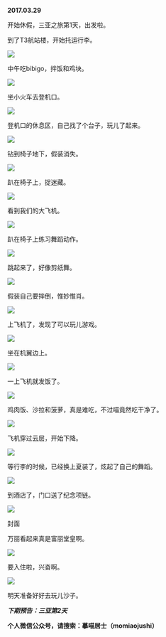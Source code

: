 
          
            
**2017.03.29**

开始休假，三亚之旅第1天，出发啦。

到了T3航站楼，开始托运行李。




![](img/51001-955173ea3e15a413.jpg)




中午吃bibigo，拌饭和鸡块。




![](img/51001-6ab13f8dee49d7e6.jpg)




坐小火车去登机口。




![](img/51001-27f3c8e239fd76c9.jpg)




登机口的休息区，自己找了个台子，玩儿了起来。




![](img/51001-d9fd9ed9ed29d58a.jpg)




钻到椅子地下，假装消失。




![](img/51001-7548f8fd65a193c4.jpg)




趴在椅子上，捉迷藏。




![](img/51001-ad1791c6c97af375.jpg)




看到我们的大飞机。




![](img/51001-40ea880dba16176c.jpg)




趴在椅子上练习舞蹈动作。




![](img/51001-3d35e56c8b2f2cf2.jpg)




跳起来了，好像剪纸舞。




![](img/51001-cad66fa4f065498f.jpg)




假装自己要摔倒，惟妙惟肖。




![](img/51001-116c764405c07126.jpg)




上飞机了，发现了可以玩儿游戏。




![](img/51001-f7d2315e4708ed02.jpg)




坐在机翼边上。




![](img/51001-13aa96f896dcec18.jpg)




一上飞机就发饭了。




![](img/51001-c9f2e5c8bf6846c1.jpg)




鸡肉饭、沙拉和菠萝，真是难吃，不过喵竟然吃干净了。




![](img/51001-8114a0065e03425b.jpg)




飞机穿过云层，开始下降。




![](img/51001-7accf6593752220c.jpg)




等行李的时候，已经换上夏装了，炫起了自己的舞蹈。




![](img/51001-7fefdfcee285823c.jpg)




到酒店了，门口送了纪念项链。




![](img/51001-d439f1e77c5a193a.jpg)

封面


万丽看起来真是富丽堂皇啊。




![](img/51001-0350b491ca12bf09.jpg)




要入住啦，兴奋啊。




![](img/51001-7fbdb4fc1e5eba13.jpg)




明天准备好好去玩儿沙子。


***下期预告：三亚第2天***


**个人微信公众号，请搜索：摹喵居士（momiaojushi）**

          
        